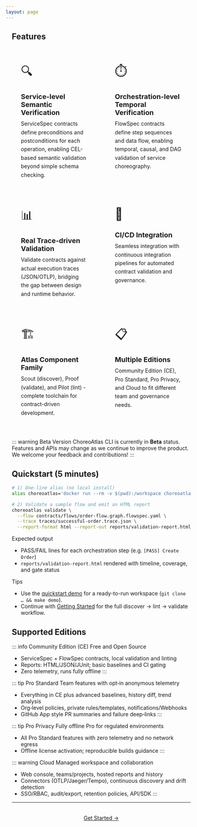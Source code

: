 ```yaml
---
layout: page
---
```


<CustomHeroSection />

<div class="home-content">

## Features

<div class="features-grid">
  <div class="feature-card">
    <div class="feature-icon">🔍</div>
    <h3>Service-level Semantic Verification</h3>
    <p>ServiceSpec contracts define preconditions and postconditions for each operation, enabling CEL-based semantic validation beyond simple schema checking.</p>
  </div>
  <div class="feature-card">
    <div class="feature-icon">⏱️</div>
    <h3>Orchestration-level Temporal Verification</h3>
    <p>FlowSpec contracts define step sequences and data flow, enabling temporal, causal, and DAG validation of service choreography.</p>
  </div>
  <div class="feature-card">
    <div class="feature-icon">📊</div>
    <h3>Real Trace-driven Validation</h3>
    <p>Validate contracts against actual execution traces (JSON/OTLP), bridging the gap between design and runtime behavior.</p>
  </div>
  <div class="feature-card">
    <div class="feature-icon">🚀</div>
    <h3>CI/CD Integration</h3>
    <p>Seamless integration with continuous integration pipelines for automated contract validation and governance.</p>
  </div>
  <div class="feature-card">
    <div class="feature-icon">🏗️</div>
    <h3>Atlas Component Family</h3>
    <p>Scout (discover), Proof (validate), and Pilot (lint) - complete toolchain for contract-driven development.</p>
  </div>
  <div class="feature-card">
    <div class="feature-icon">📋</div>
    <h3>Multiple Editions</h3>
    <p>Community Edition (CE), Pro Standard, Pro Privacy, and Cloud to fit different team and governance needs.</p>
  </div>
</div>

<style>
.home-content { max-width: 1024px; margin: 0 auto; padding: 0 1rem; }

.features-grid {
  display: grid;
  gap: 1.5rem;
  margin: 2rem 0;
  grid-template-columns: 1fr; /* default 1 column */
}

@media (min-width: 640px) {
  .features-grid { grid-template-columns: repeat(2, 1fr); }
}

@media (min-width: 1024px) {
  .features-grid { grid-template-columns: repeat(3, 1fr); }
}

.feature-card {
  padding: 1.5rem;
  background: var(--vp-c-bg-soft);
  border-radius: 12px;
  border: 1px solid var(--vp-c-divider);
  transition: all 0.3s;
}

.feature-card:hover {
  border-color: var(--vp-brand);
  box-shadow: 0 8px 16px rgba(0,0,0,0.1);
  transform: translateY(-2px);
}

.feature-icon {
  font-size: 2rem;
  margin-bottom: 0.75rem;
}

.feature-card h3 {
  font-size: 1.125rem;
  margin-bottom: 0.5rem;
  color: var(--vp-c-text-1);
}

.feature-card p {
  color: var(--vp-c-text-2);
  line-height: 1.6;
  margin: 0;
}
</style>

::: warning Beta Version
ChoreoAtlas CLI is currently in **Beta** status. Features and APIs may change as we continue to improve the product. We welcome your feedback and contributions!
:::

## Quickstart (5 minutes)

```bash
# 1) One-line alias (no local install)
alias choreoatlas='docker run --rm -v $(pwd):/workspace choreoatlas/cli:latest'

# 2) Validate a sample flow and emit an HTML report
choreoatlas validate \
  --flow contracts/flows/order-flow.graph.flowspec.yaml \
  --trace traces/successful-order.trace.json \
  --report-format html --report-out reports/validation-report.html
```

Expected output
- PASS/FAIL lines for each orchestration step (e.g. `[PASS] Create Order`)
- `reports/validation-report.html` rendered with timeline, coverage, and gate status

Tips
- Use the [quickstart demo](https://github.com/choreoatlas2025/quickstart-demo) for a ready-to-run workspace (`git clone … && make demo`).
- Continue with [Getting Started](/guide/getting-started) for the full discover → lint → validate workflow.

## Supported Editions

::: info Community Edition (CE)
Free and Open Source
- ServiceSpec + FlowSpec contracts, local validation and linting
- Reports: HTML/JSON/JUnit; basic baselines and CI gating
- Zero telemetry, runs fully offline
:::

::: tip Pro Standard
Team features with opt‑in anonymous telemetry
- Everything in CE plus advanced baselines, history diff, trend analysis
- Org‑level policies, private rules/templates, notifications/Webhooks
- GitHub App style PR summaries and failure deep‑links
:::

::: tip Pro Privacy
Fully offline Pro for regulated environments
- All Pro Standard features with zero telemetry and no network egress
- Offline license activation; reproducible builds guidance
:::

::: warning Cloud
Managed workspace and collaboration
- Web console, teams/projects, hosted reports and history
- Connectors (OTLP/Jaeger/Tempo), continuous discovery and drift detection
- SSO/RBAC, audit/export, retention policies, API/SDK
:::

---

<div style="text-align: center; margin: 2rem 0;">
  <a href="/guide/getting-started" class="vp-button vp-button-medium vp-button-brand">Get Started →</a>
</div>

</div>
